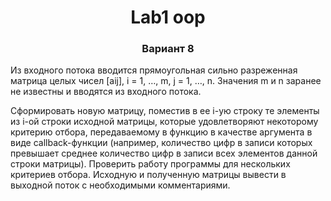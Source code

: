 <h1 align="center">Lab1 oop</h1>
<h3 align="center">Вариант 8</h3>
<a><p>Из входного потока вводится прямоугольная сильно разреженная матрица целых чисел [aij], i = 1, …, m, j
= 1, …, n. Значения m и n заранее не известны и вводятся из входного потока.</p>
<p></p>
Сформировать новую матрицу, поместив в ее i-ую строку те элементы из i-ой строки исходной матрицы,
которые удовлетворяют некоторому критерию отбора, передаваемому в функцию в качестве аргумента в
виде callback-функции (например, количество цифр в записи которых превышает среднее количество
цифр в записи всех элементов данной строки матрицы).
Проверить работу программы для нескольких критериев отбора.
Исходную и полученную матрицы вывести в выходной поток с необходимыми комментариями.</a>
